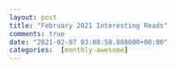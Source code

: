 ```yaml
---
layout: post
title: "February 2021 Interesting Reads"
comments: true
date: "2021-02-07 03:08:50.888000+00:00"
categories:  [monthly-awesome]
---
```






